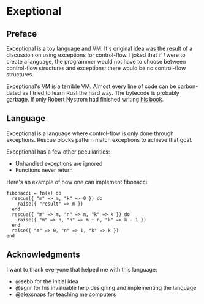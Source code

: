 # Exeptional

## Preface

Exceptional is a toy language and VM. It's original idea was the result of a discussion on using exceptions for control-flow. I joked that if _I_ were to create a language, the programmer would not have to choose between control-flow structures and exceptions; there would be no control-flow structures.

Exceptional's VM is a terrible VM. Almost every line of code can be carbon-dated as I tried to learn Rust the hard way. The bytecode is probably garbage. If only Robert Nystrom had finished writing [his book](http://www.craftinginterpreters.com/contents.html).

## Language

Exceptional is a language where control-flow is only done through exceptions. Rescue blocks pattern match exceptions to achieve that goal. 

Exceptional has a few other peculiarities:
- Unhandled exceptions are ignored
- Functions never return

Here's an example of how one can implement fibonacci.

```
fibonacci = fn(k) do
  rescue({ "m" => m, "k" => 0 }) do
    raise({ "result" => m })
  end
  rescue({ "m" => m, "n" => n, "k" => k }) do
    raise({ "m" => n, "n" => m + n, "k" => k - 1 })
  end
  raise({ "m" => 0, "n" => 1, "k" => k })
end
```

## Acknowledgments

I want to thank everyone that helped me with this language: 
- @sebb for the initial idea
- @sgnr for his invaluable help designing and implementing the language
- @alexsnaps for teaching me computers
